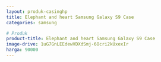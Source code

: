 ```yaml
---
layout: produk-casinghp
title: Elephant and heart Samsung Galaxy S9 Case
categories: samsung

# Produk
product-title: Elephant and heart Samsung Galaxy S9 Case
image-drive: 1uG7GnLEEdewVDXdSmj-6Ocri2kUxexIr
harga: 90000
---
```

